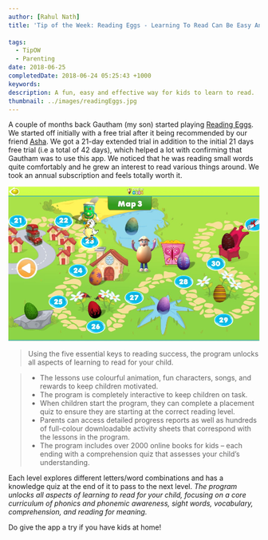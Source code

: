 ```yaml
---
author: [Rahul Nath]
title: 'Tip of the Week: Reading Eggs - Learning To Read Can Be Easy And Fun'
  
tags:
  - TipOW
  - Parenting
date: 2018-06-25
completedDate: 2018-06-24 05:25:43 +1000
keywords:
description: A fun, easy and effective way for kids to learn to read.
thumbnail: ../images/readingEggs.jpg
---
```


A couple of months back Gautham (my son) started playing [Reading Eggs](https://readingeggs.com.au/). We started off initially with a free trial after it being recommended by our friend [Asha](https://www.facebook.com/asha.maria.90). We got a 21-day extended trial in addition to the initial 21 days free trial (i.e a total of 42 days), which helped a lot with confirming that Gautham was to use this app. We noticed that he was reading small words quite comfortably and he grew an interest to read various things around. We took an annual subscription and feels totally worth it.

<img src="../images/readingEggs_Levels.jpg" alt="Reading Eggs Levels" >

> Using the five essential keys to reading success, the program unlocks all aspects of learning to read for your child.

> - The lessons use colourful animation, fun characters, songs, and rewards to keep children motivated.
> - The program is completely interactive to keep children on task.
> - When children start the program, they can complete a placement quiz to ensure they are starting at the correct reading level.
> - Parents can access detailed progress reports as well as hundreds of full-colour downloadable activity sheets that correspond with the lessons in the program.
> - The program includes over 2000 online books for kids – each ending with a comprehension quiz that assesses your child’s understanding.

Each level explores different letters/word combinations and has a knowledge quiz at the end of it to pass to the next level. _The program unlocks all aspects of learning to read for your child, focusing on a core curriculum of phonics and phonemic awareness, sight words, vocabulary, comprehension, and reading for meaning._

Do give the app a try if you have kids at home!
